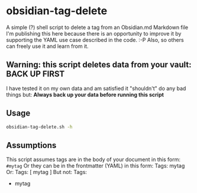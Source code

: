 # obsidian-tag-delete
A simple (?) shell script to delete a tag from an Obsidian.md Markdown file
I'm publishing this here because there is an opportunity to improve it by supporting the YAML use case described in the code.  :-P
Also, so others can freely use it and learn from it.  

## Warning:  this script deletes data from your vault: BACK UP FIRST
I have tested it on my own data and am satisfied it "shouldn't" do any bad things but:
**Always back up your data before running this script**

## Usage
```bash
obsidian-tag-delete.sh -h
```

## Assumptions
This script assumes tags are in the body of your document in this form:  `#mytag`
Or they can be in the frontmatter (YAML) in this form:  Tags: mytag
Or:  Tags: [ mytag ] 
But not: 
Tags:
 - mytag

